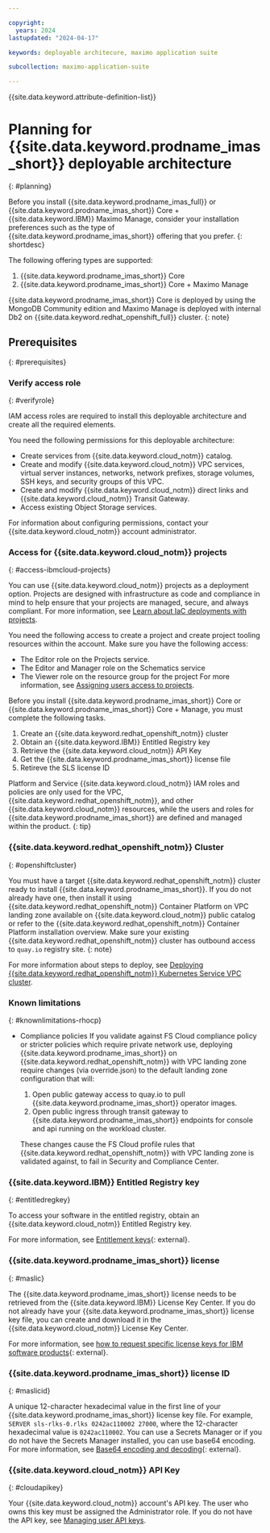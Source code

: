```yaml
---

copyright:
  years: 2024
lastupdated: "2024-04-17"

keywords: deployable architecure, maximo application suite

subcollection: maximo-application-suite

---
```


{{site.data.keyword.attribute-definition-list}}

# Planning for {{site.data.keyword.prodname_imas_short}} deployable architecture
{: #planning}

Before you install {{site.data.keyword.prodname_imas_full}} or {{site.data.keyword.prodname_imas_short}} Core + {{site.data.keyword.IBM}} Maximo Manage, consider your installation preferences such as the type of {{site.data.keyword.prodname_imas_short}} offering that you prefer.
{: shortdesc}

The following offering types are supported:

1. {{site.data.keyword.prodname_imas_short}} Core
1. {{site.data.keyword.prodname_imas_short}} Core + Maximo Manage

{{site.data.keyword.prodname_imas_short}} Core is deployed by using the MongoDB Community edition and Maximo Manage is deployed with internal Db2 on {{site.data.keyword.redhat_openshift_full}} cluster.
{: note}

## Prerequisites
{: #prerequisites}

### Verify access role
{: #verifyrole}

IAM access roles are required to install this deployable architecture and create all the required elements.

You need the following permissions for this deployable architecture:
- Create services from {{site.data.keyword.cloud_notm}} catalog.
- Create and modify {{site.data.keyword.cloud_notm}} VPC services, virtual server instances, networks, network prefixes, storage volumes, SSH keys, and security groups of this VPC.
- Create and modify {{site.data.keyword.cloud_notm}} direct links and {{site.data.keyword.cloud_notm}} Transit Gateway.
- Access existing Object Storage services.

For information about configuring permissions, contact your {{site.data.keyword.cloud_notm}} account administrator.

### Access for {{site.data.keyword.cloud_notm}} projects
{: #access-ibmcloud-projects}

You can use {{site.data.keyword.cloud_notm}} projects as a deployment option. Projects are designed with infrastructure as code and compliance in mind to help ensure that your projects are managed, secure, and always compliant. For more information, see [Learn about IaC deployments with projects](/docs/secure-enterprise?topic=secure-enterprise-understanding-projects).

You need the following access to create a project and create project tooling resources within the account. Make sure you have the following access:
- The Editor role on the Projects service.
- The Editor and Manager role on the Schematics service
- The Viewer role on the resource group for the project
   For more information, see [Assigning users access to projects](/docs/secure-enterprise?topic=secure-enterprise-access-project).

Before you install {{site.data.keyword.prodname_imas_short}} Core or {{site.data.keyword.prodname_imas_short}} Core + Manage, you must complete the following tasks.

1. Create an {{site.data.keyword.redhat_openshift_notm}} cluster
1. Obtain an {{site.data.keyword.IBM}} Entitled Registry key
1. Retrieve the {{site.data.keyword.cloud_notm}} API Key
1. Get the {{site.data.keyword.prodname_imas_short}} license file
1. Retireve the SLS license ID

Platform and Service {{site.data.keyword.cloud_notm}} IAM roles and policies are only used for the VPC, {{site.data.keyword.redhat_openshift_notm}}, and other {{site.data.keyword.cloud_notm}} resources, while the users and roles for {{site.data.keyword.prodname_imas_short}} are defined and managed within the product.
{: tip}

### {{site.data.keyword.redhat_openshift_notm}} Cluster
{: #openshiftcluster}

You must have a target {{site.data.keyword.redhat_openshift_notm}} cluster ready to install {{site.data.keyword.prodname_imas_short}}.
If you do not already have one, then install it using {{site.data.keyword.redhat_openshift_notm}} Container Platform on VPC landing zone available on {{site.data.keyword.cloud_notm}} public catalog or refer to the {{site.data.keyword.redhat_openshift_notm}} Container Platform installation overview.
   Make sure your existing {{site.data.keyword.redhat_openshift_notm}} cluster has outbound access to `quay.io` registry site.
   {: note}

 For more information about steps to deploy, see [Deploying {{site.data.keyword.redhat_openshift_notm}} Kubernetes Service VPC cluster](/docs/maximo-application-suite?topic=maximo-application-suite-deploy-redhat-openshift-kubernetes-service).

### Known limitations
{: #knownlimitations-rhocp}

- Compliance policies
   If you validate against FS Cloud compliance policy or stricter policies which require private network use, deploying {{site.data.keyword.prodname_imas_short}} on {{site.data.keyword.redhat_openshift_notm}} with VPC landing zone require changes (via override.json) to the default landing zone configuration that will:
     1. Open public gateway access to quay.io to pull {{site.data.keyword.prodname_imas_short}} operator images.
     1. Open public ingress through transit gateway to {{site.data.keyword.prodname_imas_short}} endpoints for console and api running on the workload cluster.

   These changes cause the FS Cloud profile rules that {{site.data.keyword.redhat_openshift_notm}} with VPC landing zone is validated against, to fail in Security and Compliance Center.

### {{site.data.keyword.IBM}} Entitled Registry key
{: #entitledregkey}

To access your software in the entitled registry, obtain an {{site.data.keyword.cloud_notm}} Entitled Registry key.

For more information, see [Entitlement keys](https://myibm.ibm.com/products-services/containerlibrary){: external}.

### {{site.data.keyword.prodname_imas_short}} license
{: #maslic}

The {{site.data.keyword.prodname_imas_short}} license needs to be retrieved from the {{site.data.keyword.IBM}} License Key Center.
If you do not already have your {{site.data.keyword.prodname_imas_short}} license key file, you can create and download it in the {{site.data.keyword.cloud_notm}} License Key Center.

For more information, see [how to request specific license keys for IBM software products](https://www.ibm.com/support/pages/ibm-support-licensing-start-page){: external}.

### {{site.data.keyword.prodname_imas_short}} license ID
{: #maslicid}

A unique 12-character hexadecimal value in the first line of your {{site.data.keyword.prodname_imas_short}} license key file.
For example, `SERVER sls-rlks-0.rlks 0242ac110002 27000`, where the 12-character hexadecimal value is `0242ac110002`.
You can use a Secrets Manager or if you do not have the Secrets Manager installed, you can use base64 encoding. For more information, see [Base64 encoding and decoding](https://www.base64encode.org/){: external}.

### {{site.data.keyword.cloud_notm}} API Key
{: #cloudapikey}

Your {{site.data.keyword.cloud_notm}} account's API key. The user who owns this key must be assigned the Administrator role.
If you do not have the API key, see
[Managing user API keys](/docs/account?topic=account-userapikey&interface=ui).
